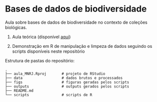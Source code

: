 # Bases de dados de biodiversidade

Aula sobre bases de dados de biodiversidade no contexto de coleções biológicas. 

1. Aula teórica (disponível [aqui](https://saramortara.gitlab.io/aula_mnrj/))

2. Demonstração em R de manipulação e limpeza de dados seguindo os scripts disponíveis neste repositório


Estrutura de pastas do repositório:
    
    .
    ├── aula_MNRJ.Rproj       # projeto de RStudio
    ├── data                  # dados brutos e processados
    ├── figs                  # figuras geradas pelos scripts
    ├── outputs               # outputs gerados pelos scripts
    ├── README.md
    └── scripts               # scripts de R
